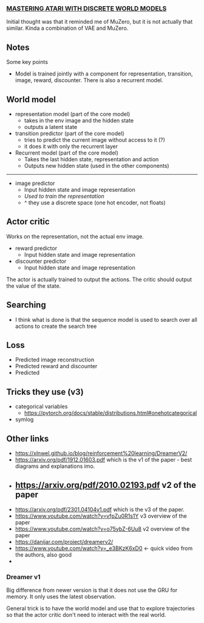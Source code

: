 ### [MASTERING ATARI WITH DISCRETE WORLD MODELS](https://arxiv.org/pdf/2010.02193.pdf)

Initial thought was that it reminded me of MuZero, but it is not actually that similar. Kinda a combination of VAE and MuZero.

## Notes
Some key points
- Model is trained jointly with a component for representation, transition, image, reward, discounter. There is also a recurrent model. 

## World model
- representation model (part of the core model)
  - takes in the env image and the hidden state
  - outputs a latent state
- transition predictor (part of the core model)
  - tries to predict the current image without access to it (?)
  - it does it with only the recurrent layer
- Recurrent model (part of the core model)
  - Takes the last hidden state, representation and action
  - Outputs new hidden state (used in the other components)
-------
- image predictor
  - Input hidden state and image representation
  - *Used to train the representation* 
  - ^ they use a discrete space (one hot encoder, not floats)

## Actor critic
Works on the representation, not the actual env image. 

- reward predictor
  - Input hidden state and image representation
- discounter predictor
  - Input hidden state and image representation

The actor is actually trained to output the actions. The critic should output the value of the state. 

## Searching
- I think what is done is that the sequence model is used to search over all actions to create the search tree

## Loss
- Predicted image reconstruction
- Predicted reward and discounter
- Predicted 

## Tricks they use  (v3)
- categorical variables 
  - https://pytorch.org/docs/stable/distributions.html#onehotcategorical
- symlog


## Other links
- https://xlnwel.github.io/blog/reinforcement%20learning/DreamerV2/
- https://arxiv.org/pdf/1912.01603.pdf which is the v1 of the paper - best diagrams and explanations imo.
- https://arxiv.org/pdf/2010.02193.pdf v2 of the paper
  - 
- https://arxiv.org/pdf/2301.04104v1.pdf which is the v3 of the paper. 
- https://www.youtube.com/watch?v=vfpZu0R1s1Y v3 overview of the paper
- https://www.youtube.com/watch?v=o75ybZ-6Uu8 v2 overview of the paper 
- https://danijar.com/project/dreamerv2/
- https://www.youtube.com/watch?v=_e3BKzK6xD0 <- quick video from the authors, also good
- 

### Dreamer v1 
Big difference from newer version is that it does not use the GRU for memory. It only uses the latest observation.

General trick is to have the world model and use that to explore trajectories so that the actor critic don't need to interact with the real world.
